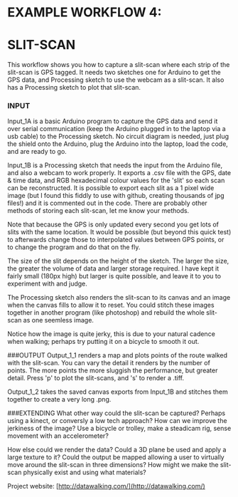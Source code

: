 # EXAMPLE WORKFLOW 4:
# SLIT-SCAN
This workflow shows you how to capture a slit-scan where each strip of the slit-scan is GPS tagged. It needs two sketches one for Arduino to get the GPS data, and Processing sketch to use the webcam as a slit-scan. It also has a Processing sketch to plot that slit-scan.

### INPUT
Input_1A is a basic Arduino program to capture the GPS data and send it over serial communication (keep the Arduino plugged in to the laptop via a usb cable) to the Processing sketch. No circuit diagram is needed, just plug the shield onto the Arduino, plug the Arduino into the laptop, load the code, and are ready to go.

Input_1B is a Processing sketch that needs the input from the Arduino file, and also a webcam to work properly. It exports a .csv file with the GPS, date & time data, and RGB hexadecimal colour values for the 'slit' so each scan can be reconstructed. It is possible to export each slit as a 1 pixel wide image (but I found this fiddly to use with github, creating thousands of jpg files!) and it is commented out in the code. There are probably other methods of storing each slit-scan, let me know your methods.

Note that because the GPS is only updated every second you get lots of slits with the same location. It would be possible (but beyond this quick test) to afterwards change those to interpolated values between GPS points, or to change the program and do that on the fly.

The size of the slit depends on the height of the sketch. The larger the size, the greater the volume of data and larger storage required. I have kept it fairly small (180px high) but larger is quite possible, and leave it to you to experiment with and judge.

The Processing sketch also renders the slit-scan to its canvas and an image when the canvas fills to allow it to reset. You could stitch these images together in another program (like photoshop) and rebuild the whole slit-scan as one seemless image.

Notice how the image is quite jerky, this is due to your natural cadence when walking; perhaps try putting it on a bicycle to smooth it out.

###OUTPUT
Output_1_1 renders a map and plots points of the route walked with the slit-scan. You can vary the detail it renders by the number of points. The more points the more sluggish the performance, but greater detail. Press 'p' to plot the slit-scans, and 's' to render a .tiff.

Output_1_2 takes the saved canvas exports from Input_1B and stitches them together to create a very long .png.

###EXTENDING
What other way could the slit-scan be captured? Perhaps using a kinect, or conversly a low tech approach? How can we improve the jerkiness of the image? Use a bicycle or trolley, make a steadicam rig, sense movement with an accelerometer?

How else could we render the data? Could a 3D plane be used and apply a large texture to it? Could the output be mapped allowing a user to virtually move around the slit-scan in three dimensions? How might we make the slit-scan physically exist and using what materials?

Project website: [http://datawalking.com/](http://datawalking.com/)